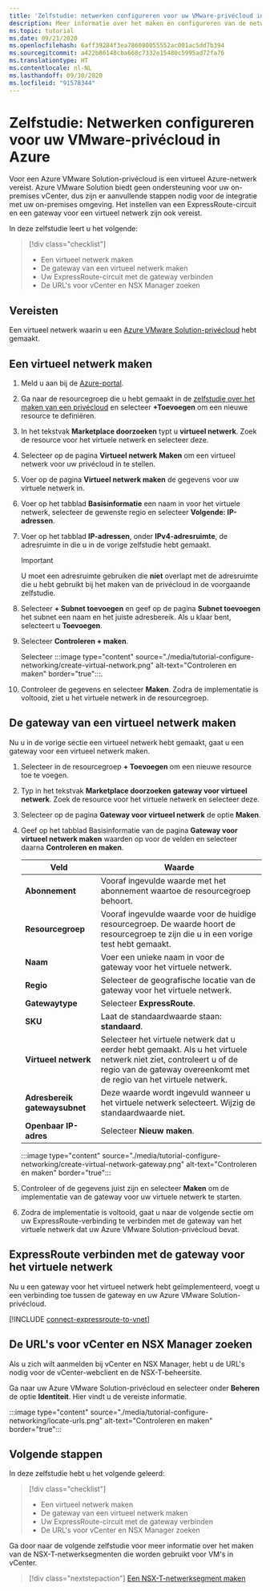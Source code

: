 ```yaml
---
title: 'Zelfstudie: netwerken configureren voor uw VMware-privécloud in Azure'
description: Meer informatie over het maken en configureren van de netwerken die nodig zijn voor het implementeren van uw privécloud in Azure
ms.topic: tutorial
ms.date: 09/21/2020
ms.openlocfilehash: 6aff39284f3ea786080055552ac001ac5dd7b394
ms.sourcegitcommit: a422b86148cba668c7332e15480c5995ad72fa76
ms.translationtype: HT
ms.contentlocale: nl-NL
ms.lasthandoff: 09/30/2020
ms.locfileid: "91578344"
---
```

# <a name="tutorial-configure-networking-for-your-vmware-private-cloud-in-azure"></a>Zelfstudie: Netwerken configureren voor uw VMware-privécloud in Azure

Voor een Azure VMware Solution-privécloud is een virtueel Azure-netwerk vereist. Azure VMware Solution biedt geen ondersteuning voor uw on-premises vCenter, dus zijn er aanvullende stappen nodig voor de integratie met uw on-premises omgeving. Het instellen van een ExpressRoute-circuit en een gateway voor een virtueel netwerk zijn ook vereist.

In deze zelfstudie leert u het volgende:

> [!div class="checklist"]
> * Een virtueel netwerk maken
> * De gateway van een virtueel netwerk maken
> * Uw ExpressRoute-circuit met de gateway verbinden
> * De URL's voor vCenter en NSX Manager zoeken

## <a name="prerequisites"></a>Vereisten 
Een virtueel netwerk waarin u een [Azure VMware Solution-privécloud](tutorial-create-private-cloud.md) hebt gemaakt. 

## <a name="create-a-virtual-network"></a>Een virtueel netwerk maken

1. Meld u aan bij de [Azure-portal](https://portal.azure.com).

1. Ga naar de resourcegroep die u hebt gemaakt in de [zelfstudie over het maken van een privécloud](tutorial-create-private-cloud.md) en selecteer **+Toevoegen** om een nieuwe resource te definiëren. 

1. In het tekstvak **Marketplace doorzoeken** typt u **virtueel netwerk**. Zoek de resource voor het virtuele netwerk en selecteer deze.

1. Selecteer op de pagina **Virtueel netwerk** **Maken** om een virtueel netwerk voor uw privécloud in te stellen.

1. Voer op de pagina **Virtueel netwerk maken** de gegevens voor uw virtuele netwerk in.

1. Voer op het tabblad **Basisinformatie** een naam in voor het virtuele netwerk, selecteer de gewenste regio en selecteer **Volgende: IP-adressen**.

1. Voer op het tabblad **IP-adressen**, onder **IPv4-adresruimte**, de adresruimte in die u in de vorige zelfstudie hebt gemaakt.

   > [!IMPORTANT]
   > U moet een adresruimte gebruiken die **niet** overlapt met de adresruimte die u hebt gebruikt bij het maken van de privécloud in de voorgaande zelfstudie.

1. Selecteer **+ Subnet toevoegen** en geef op de pagina **Subnet toevoegen** het subnet een naam en het juiste adresbereik. Als u klaar bent, selecteert u **Toevoegen**.

1. Selecteer **Controleren + maken**.

   Selecteer :::image type="content" source="./media/tutorial-configure-networking/create-virtual-network.png" alt-text="Controleren en maken" border="true":::.

1. Controleer de gegevens en selecteer **Maken**. Zodra de implementatie is voltooid, ziet u het virtuele netwerk in de resourcegroep.

## <a name="create-a-virtual-network-gateway"></a>De gateway van een virtueel netwerk maken

Nu u in de vorige sectie een virtueel netwerk hebt gemaakt, gaat u een gateway voor een virtueel netwerk maken.

1. Selecteer in de resourcegroep **+ Toevoegen** om een nieuwe resource toe te voegen.

1. Typ in het tekstvak **Marketplace doorzoeken** **gateway voor virtueel netwerk**. Zoek de resource voor het virtuele netwerk en selecteer deze.

1. Selecteer op de pagina **Gateway voor virtueel netwerk** de optie **Maken**.

1. Geef op het tabblad Basisinformatie van de pagina **Gateway voor virtueel netwerk maken** waarden op voor de velden en selecteer daarna **Controleren en maken**. 

   | Veld | Waarde |
   | --- | --- |
   | **Abonnement** | Vooraf ingevulde waarde met het abonnement waartoe de resourcegroep behoort. |
   | **Resourcegroep** | Vooraf ingevulde waarde voor de huidige resourcegroep. De waarde hoort de resourcegroep te zijn die u in een vorige test hebt gemaakt. |
   | **Naam** | Voer een unieke naam in voor de gateway voor het virtuele netwerk. |
   | **Regio** | Selecteer de geografische locatie van de gateway voor het virtuele netwerk. |
   | **Gatewaytype** | Selecteer **ExpressRoute**. |
   | **SKU** | Laat de standaardwaarde staan: **standaard**. |
   | **Virtueel netwerk** | Selecteer het virtuele netwerk dat u eerder hebt gemaakt. Als u het virtuele netwerk niet ziet, controleert u of de regio van de gateway overeenkomt met de regio van het virtuele netwerk. |
   | **Adresbereik gatewaysubnet** | Deze waarde wordt ingevuld wanneer u het virtuele netwerk selecteert. Wijzig de standaardwaarde niet. |
   | **Openbaar IP-adres** | Selecteer **Nieuw maken**. |

   :::image type="content" source="./media/tutorial-configure-networking/create-virtual-network-gateway.png" alt-text="Controleren en maken" border="true":::

1. Controleer of de gegevens juist zijn en selecteer **Maken** om de implementatie van de gateway voor uw virtuele netwerk te starten. 
1. Zodra de implementatie is voltooid, gaat u naar de volgende sectie om uw ExpressRoute-verbinding te verbinden met de gateway van het virtuele netwerk dat uw Azure VMware Solution-privécloud bevat.

## <a name="connect-expressroute-to-the-virtual-network-gateway"></a>ExpressRoute verbinden met de gateway voor het virtuele netwerk

Nu u een gateway voor het virtueel netwerk hebt geïmplementeerd, voegt u een verbinding toe tussen de gateway en uw Azure VMware Solution-privécloud.

[!INCLUDE [connect-expressroute-to-vnet](includes/connect-expressroute-vnet.md)]


## <a name="locate-the-urls-for-vcenter-and-nsx-manager"></a>De URL's voor vCenter en NSX Manager zoeken

Als u zich wilt aanmelden bij vCenter en NSX Manager, hebt u de URL's nodig voor de vCenter-webclient en de NSX-T-beheersite. 

Ga naar uw Azure VMware Solution-privécloud en selecteer onder **Beheren** de optie **Identiteit**. Hier vindt u de vereiste informatie.

:::image type="content" source="./media/tutorial-configure-networking/locate-urls.png" alt-text="Controleren en maken" border="true":::

## <a name="next-steps"></a>Volgende stappen

In deze zelfstudie hebt u het volgende geleerd:

> [!div class="checklist"]
> * Een virtueel netwerk maken
> * De gateway van een virtueel netwerk maken
> * Uw ExpressRoute-circuit met de gateway verbinden
> * De URL's voor vCenter en NSX Manager zoeken

Ga door naar de volgende zelfstudie voor meer informatie over het maken van de NSX-T-netwerksegmenten die worden gebruikt voor VM's in vCenter.

> [!div class="nextstepaction"]
> [Een NSX-T-netwerksegment maken](tutorial-nsx-t-network-segment.md)